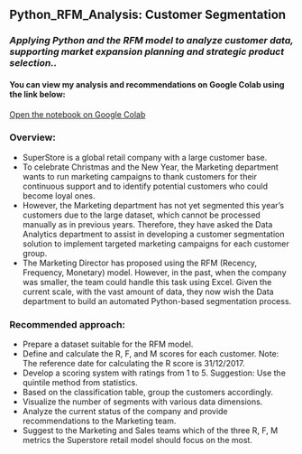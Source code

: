 ## Python_RFM_Analysis: Customer Segmentation
### *Applying Python and the RFM model to analyze customer data, supporting market expansion planning and strategic product selection..*

#### You can view my analysis and recommendations on Google Colab using the link below:
[Open the notebook on Google Colab](https://colab.research.google.com/drive/1nj2g1ERs0GbQwXVqR42E_NyIbSgyOqF1)

### Overview:
- SuperStore is a global retail company with a large customer base.
- To celebrate Christmas and the New Year, the Marketing department wants to run marketing campaigns to thank customers for their continuous support and to identify potential customers who could become loyal ones.
- However, the Marketing department has not yet segmented this year’s customers due to the large dataset, which cannot be processed manually as in previous years. Therefore, they have asked the Data Analytics department to assist in developing a customer segmentation solution to implement targeted marketing campaigns for each customer group.
- The Marketing Director has proposed using the RFM (Recency, Frequency, Monetary) model. However, in the past, when the company was smaller, the team could handle this task using Excel. Given the current scale, with the vast amount of data, they now wish the Data department to build an automated Python-based segmentation process.

### Recommended approach:
- Prepare a dataset suitable for the RFM model.
- Define and calculate the R, F, and M scores for each customer. Note: The reference date for calculating the R score is 31/12/2017.
- Develop a scoring system with ratings from 1 to 5.
Suggestion: Use the quintile method from statistics.
- Based on the classification table, group the customers accordingly.
- Visualize the number of segments with various data dimensions.
- Analyze the current status of the company and provide recommendations to the Marketing team.
- Suggest to the Marketing and Sales teams which of the three R, F, M metrics the Superstore retail model should focus on the most.
